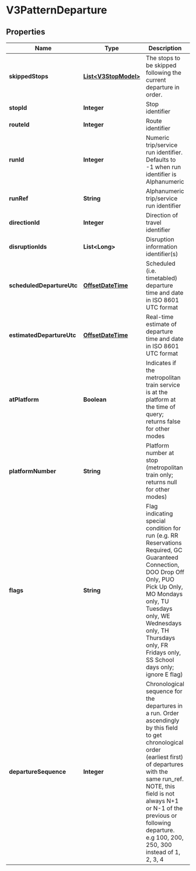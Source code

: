 
# V3PatternDeparture

## Properties
Name | Type | Description | Notes
------------ | ------------- | ------------- | -------------
**skippedStops** | [**List&lt;V3StopModel&gt;**](V3StopModel.md) | The stops to be skipped following the current departure in order. |  [optional]
**stopId** | **Integer** | Stop identifier |  [optional]
**routeId** | **Integer** | Route identifier |  [optional]
**runId** | **Integer** | Numeric trip/service run identifier. Defaults to -1 when run identifier is Alphanumeric |  [optional]
**runRef** | **String** | Alphanumeric trip/service run identifier |  [optional]
**directionId** | **Integer** | Direction of travel identifier |  [optional]
**disruptionIds** | **List&lt;Long&gt;** | Disruption information identifier(s) |  [optional]
**scheduledDepartureUtc** | [**OffsetDateTime**](OffsetDateTime.md) | Scheduled (i.e. timetabled) departure time and date in ISO 8601 UTC format |  [optional]
**estimatedDepartureUtc** | [**OffsetDateTime**](OffsetDateTime.md) | Real-time estimate of departure time and date in ISO 8601 UTC format |  [optional]
**atPlatform** | **Boolean** | Indicates if the metropolitan train service is at the platform at the time of query; returns false for other modes |  [optional]
**platformNumber** | **String** | Platform number at stop (metropolitan train only; returns null for other modes) |  [optional]
**flags** | **String** | Flag indicating special condition for run (e.g. RR Reservations Required, GC Guaranteed Connection, DOO Drop Off Only, PUO Pick Up Only, MO Mondays only, TU Tuesdays only, WE Wednesdays only, TH Thursdays only, FR Fridays only, SS School days only; ignore E flag) |  [optional]
**departureSequence** | **Integer** | Chronological sequence for the departures in a run. Order ascendingly by this field to get chronological order (earliest first) of departures with the same run_ref. NOTE, this field is not always N+1 or N-1 of the previous or following departure. e.g 100, 200, 250, 300 instead of 1, 2, 3, 4 |  [optional]



